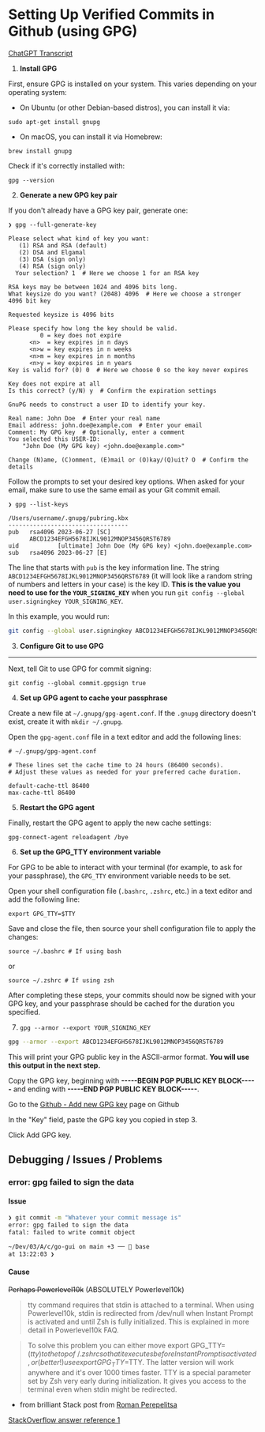 # Setting Up Verified Commits in Github (using GPG)

[ChatGPT Transcript](https://chat.openai.com/share/e8e3eca0-2cdd-410c-b94e-c0b173eacb61)

1. **Install GPG**

First, ensure GPG is installed on your system. This varies depending on your operating system:

- On Ubuntu (or other Debian-based distros), you can install it via:

```
sudo apt-get install gnupg
```

- On macOS, you can install it via Homebrew:

```
brew install gnupg
```

Check if it's correctly installed with:

```
gpg --version
```


2. **Generate a new GPG key pair**

If you don't already have a GPG key pair, generate one:

```
❯ gpg --full-generate-key

Please select what kind of key you want:
   (1) RSA and RSA (default)
   (2) DSA and Elgamal
   (3) DSA (sign only)
   (4) RSA (sign only)
  Your selection? 1  # Here we choose 1 for an RSA key

RSA keys may be between 1024 and 4096 bits long.
What keysize do you want? (2048) 4096  # Here we choose a stronger 4096 bit key

Requested keysize is 4096 bits

Please specify how long the key should be valid.
         0 = key does not expire
      <n>  = key expires in n days
      <n>w = key expires in n weeks
      <n>m = key expires in n months
      <n>y = key expires in n years
Key is valid for? (0) 0  # Here we choose 0 so the key never expires

Key does not expire at all
Is this correct? (y/N) y  # Confirm the expiration settings

GnuPG needs to construct a user ID to identify your key.

Real name: John Doe  # Enter your real name
Email address: john.doe@example.com  # Enter your email
Comment: My GPG key  # Optionally, enter a comment
You selected this USER-ID:
    "John Doe (My GPG key) <john.doe@example.com>"

Change (N)ame, (C)omment, (E)mail or (O)kay/(Q)uit? O  # Confirm the details

```

Follow the prompts to set your desired key options. When asked for your email, make sure to use the same email as your Git commit email.

```
❯ gpg --list-keys

/Users/username/.gnupg/pubring.kbx
----------------------------------
pub   rsa4096 2023-06-27 [SC]
      ABCD1234EFGH5678IJKL9012MNOP3456QRST6789
uid           [ultimate] John Doe (My GPG key) <john.doe@example.com>
sub   rsa4096 2023-06-27 [E]

```


The line that starts with `pub` is the key information line. The string `ABCD1234EFGH5678IJKL9012MNOP3456QRST6789` (it will look like a random string of numbers and letters in your case) is the key ID. **This is the value you need to use for the `YOUR_SIGNING_KEY`** when you run `git config --global user.signingkey YOUR_SIGNING_KEY`.

In this example, you would run:

```bash
git config --global user.signingkey ABCD1234EFGH5678IJKL9012MNOP3456QRST6789
```

3. **Configure Git to use GPG**

****
Next, tell Git to use GPG for commit signing:

```
git config --global commit.gpgsign true
```

4. **Set up GPG agent to cache your passphrase**

Create a new file at `~/.gnupg/gpg-agent.conf`. If the `.gnupg` directory doesn't exist, create it with `mkdir ~/.gnupg`.

Open the `gpg-agent.conf` file in a text editor and add the following lines:

```
# ~/.gnupg/gpg-agent.conf

# These lines set the cache time to 24 hours (86400 seconds).
# Adjust these values as needed for your preferred cache duration.

default-cache-ttl 86400
max-cache-ttl 86400
```

5. **Restart the GPG agent**

Finally, restart the GPG agent to apply the new cache settings:

```
gpg-connect-agent reloadagent /bye
```

6. **Set up the GPG_TTY environment variable**

For GPG to be able to interact with your terminal (for example, to ask for your passphrase), the `GPG_TTY` environment variable needs to be set. 

Open your shell configuration file (`.bashrc`, `.zshrc`, etc.) in a text editor and add the following line:

```
export GPG_TTY=$TTY
```

Save and close the file, then source your shell configuration file to apply the changes:

```
source ~/.bashrc # If using bash
```

or

```
source ~/.zshrc # If using zsh
```

After completing these steps, your commits should now be signed with your GPG key, and your passphrase should be cached for the duration you specified.

7. ```gpg --armor --export YOUR_SIGNING_KEY```

```bash
gpg --armor --export ABCD1234EFGH5678IJKL9012MNOP3456QRST6789
```

This will print your GPG public key in the ASCII-armor format. **You will use this output in the next step.**

Copy the GPG key, beginning with **-----BEGIN PGP PUBLIC KEY BLOCK-----** and ending with **-----END PGP PUBLIC KEY BLOCK-----**.




Go to the [Github - Add new GPG key](https://github.com/settings/gpg/new) page on Github

In the "Key" field, paste the GPG key you copied in step 3.

Click Add GPG key.

## Debugging / Issues / Problems

### error: gpg failed to sign the data

#### Issue

```sh
❯ git commit -m "Whatever your commit message is"
error: gpg failed to sign the data
fatal: failed to write commit object

~/Dev/03/A/c/go-gui on main +3 ──  base
at 13:22:03 ❯
```

#### Cause

~~Perhaps Powerlevel10k~~ (ABSOLUTELY Powerlevel10k)
> tty command requires that stdin is attached to a terminal. When using Powerlevel10k, stdin is redirected from /dev/null when Instant Prompt is activated and until Zsh is fully initialized. This is explained in more detail in Powerlevel10k FAQ.

> To solve this problem you can either move export GPG_TTY=$(tty) to the top of ~/.zshrc so that it executes before Instant Prompt is activated, or (better!) use export GPG_TTY=$TTY. The latter version will work anywhere and it's over 1000 times faster. TTY is a special parameter set by Zsh very early during initialization. It gives you access to the terminal even when stdin might be redirected.

- from brilliant Stack post from [Roman Perepelitsa](https://unix.stackexchange.com/a/608921/375676)

[StackOverflow answer reference 1](https://unix.stackexchange.com/a/715310/375676)